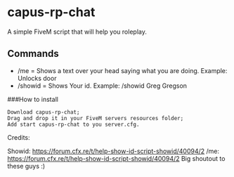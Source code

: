 # capus-rp-chat
A simple FiveM script that will help you roleplay.

## Commands
* /me = Shows a text over your head saying what you are doing. Example: Unlocks door
* /showid = Shows Your id. Example: /showid Greg Gregson 

###How to install

    Download capus-rp-chat;
    Drag and drop it in your FiveM servers resources folder;
    Add start capus-rp-chat to you server.cfg.


Credits:

Showid: https://forum.cfx.re/t/help-show-id-script-showid/40094/2
/me: https://forum.cfx.re/t/help-show-id-script-showid/40094/2
Big shoutout to these guys :)

